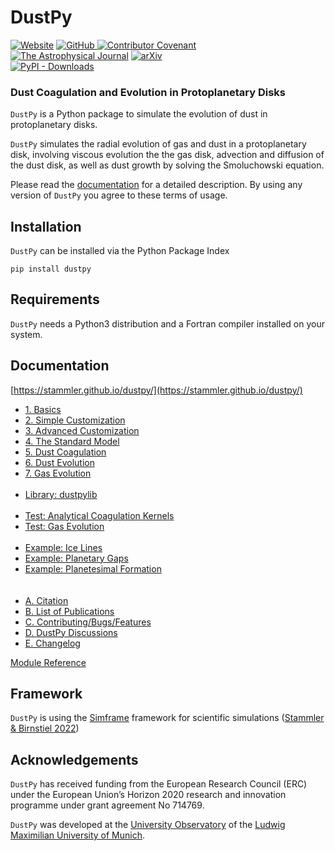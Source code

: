 # DustPy

[![Website](https://img.shields.io/website?down_message=failed&label=docs&up_message=passing&url=https%3A%2F%2Fstammler.github.io%2Fdustpy)](https://stammler.github.io/dustpy) 
[![GitHub](https://img.shields.io/github/license/stammler/dustpy) ](https://github.com/stammler/dustpy/blob/master/LICENSE) 
[![Contributor Covenant](https://img.shields.io/badge/Contributor%20Covenant-2.1-4baaaa.svg)](https://github.com/stammler/dustpy/blob/master/.github/CODE_OF_CONDUCT.md)  
[![The Astrophysical Journal](https://img.shields.io/badge/The%20Astrophysical%20Journal-10.3847%2F1538--4357%2Fac7d58-blue)](https://doi.org/10.3847/1538-4357/ac7d58) [![arXiv](https://img.shields.io/badge/arXiv-10.48550/arXiv.2207.00322-blue)](https://doi.org/10.48550/arXiv.2207.00322)  
[![PyPI - Downloads](https://img.shields.io/pypi/dm/dustpy?label=PyPI%20downloads)](https://pypistats.org/packages/dustpy)

### Dust Coagulation and Evolution in Protoplanetary Disks

`DustPy` is a Python package to simulate the evolution of dust in protoplanetary disks.

`DustPy` simulates the radial evolution of gas and dust in a protoplanetary disk, involving viscous evolution the the gas disk, advection and diffusion of the dust disk, as well as dust growth by solving the Smoluchowski equation.

Please read the [documentation](https://stammler.github.io/dustpy/) for a detailed description.
By using any version of `DustPy` you agree to these terms of usage.

## Installation

`DustPy` can be installed via the Python Package Index

`pip install dustpy`

## Requirements

`DustPy` needs a Python3 distribution and a Fortran compiler installed on your system.

## Documentation

[https://stammler.github.io/dustpy/](https://stammler.github.io/dustpy/)

* [1. Basics](https://stammler.github.io/dustpy/1_basics.html)
* [2. Simple Customization](https://stammler.github.io/dustpy/2_simple_customization.html)
* [3. Advanced Customization](https://stammler.github.io/dustpy/3_advanced_customization.html)
* [4. The Standard Model](https://stammler.github.io/dustpy/4_standard_model.html)
* [5. Dust Coagulation](https://stammler.github.io/dustpy/5_dust_coagulation.html)
* [6. Dust Evolution](https://stammler.github.io/dustpy/6_dust_evolution.html)
* [7. Gas Evolution](https://stammler.github.io/dustpy/7_gas_evolution.html) <br /> &nbsp;
* [Library: dustpylib](https://stammler.github.io/dustpy/dustpylib.html) <br /> &nbsp;
* [Test: Analytical Coagulation Kernels](https://stammler.github.io/dustpy/test_analytical_coagulation_kernels.html)
* [Test: Gas Evolution](https://stammler.github.io/dustpy/test_gas_evolution.html) <br /> &nbsp;
* [Example: Ice Lines](https://stammler.github.io/dustpy/example_ice_lines.html)
* [Example: Planetary Gaps](https://stammler.github.io/dustpy/example_planetary_gaps.html)
* [Example: Planetesimal Formation](https://stammler.github.io/dustpy/example_planetesimal_formation.html) <br /> &nbsp; <br /> &nbsp;
* [A. Citation](https://stammler.github.io/dustpy/A_citation.html)
* [B. List of Publications](https://stammler.github.io/dustpy/B_publications.html)
* [C. Contributing/Bugs/Features](https://stammler.github.io/dustpy/C_contrib_bug_feature.html)
* [D. DustPy Discussions](https://stammler.github.io/dustpy/D_discussions.html)
* [E. Changelog](https://stammler.github.io/dustpy/E_changelog.html)

[Module Reference](https://stammler.github.io/dustpy/api.html)

## Framework

`DustPy` is using the [Simframe](http://github.com/stammler/simframe/) framework for scientific simulations ([Stammler & Birnstiel 2022](https://joss.theoj.org/papers/0ef61e034c57445e846b2ec383c920a6))

## Acknowledgements

`DustPy` has received funding from the European Research Council (ERC) under the European Union’s Horizon 2020 research and innovation programme under grant agreement No 714769.

`DustPy` was developed at the [University Observatory](https://www.usm.uni-muenchen.de/index_en.php) of the [Ludwig Maximilian University of Munich](https://www.en.uni-muenchen.de/index.html).